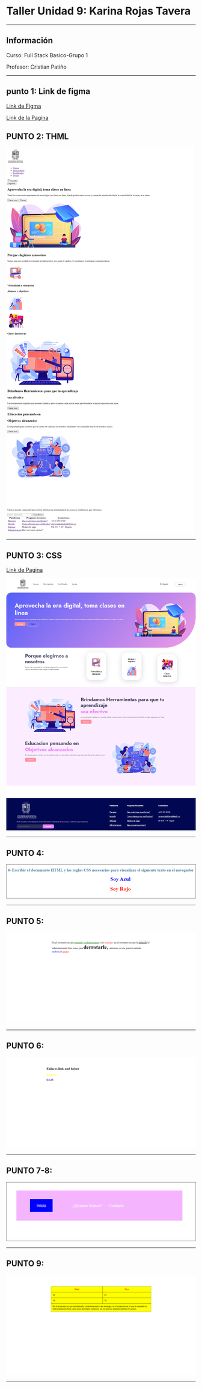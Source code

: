 <h1>Taller Unidad 9: Karina Rojas Tavera</h1>
<hr>
<h2>Información</h2>
<p>Curso: Full Stack Basico-Grupo 1 <p>
<p>Profesor: Cristian Patiño<p>
<hr>
<h2>punto 1: Link de figma</h2>
<a href="https://www.figma.com/file/jbE6XH0de0AaiYEcrZ9tgp/KARINA-ROJAS-TAVERA-TABLERO?type=design&node-id=0-1&t=7I7M5oPMSguVWixv-0" target="_blank">Link de Figma</a>  

<a href="https://karinarojastavera.github.io/taller-9-fullstactk/" target="_blank">Link de la Pagina</a>

<h2>PUNTO 2: THML</h2>
<img src="./public/images/html.png" alt="html">
<hr>

<h2>PUNTO 3: CSS </h2>

<a href="https://karinarojastavera.github.io/taller-9-fullstactk/" target="_blank">Link de Pagina</a> 

<img src="./public/images/html-css.png" alt="css">
<hr>

<h2>PUNTO 4: </h2>
<img src="./public/images/imagen punto4.png" alt="css">
<hr>

<h2>PUNTO 5: </h2>
<img src="./public/images/punto5.png" alt="css">
<hr>

<h2>PUNTO 6: </h2>
<img src="./public/images/punto6.png" alt="css">
<hr>

<h2>PUNTO 7-8: </h2>
<img src="./public/images/punto7-8.png" alt="css">
<hr>


<h2>PUNTO 9: </h2>
<img src="./public/images/Punto9.png" alt="css">
<hr>


